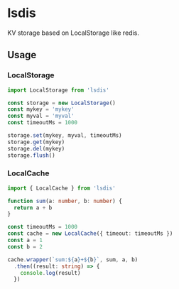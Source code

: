 # lsdis

KV storage based on LocalStorage like redis.

## Usage

### LocalStorage

```typescript
import LocalStorage from 'lsdis'

const storage = new LocalStorage()
const mykey = 'mykey'
const myval = 'myval'
const timeoutMs = 1000

storage.set(mykey, myval, timeoutMs)
storage.get(mykey)
storage.del(mykey)
storage.flush()
```

### LocalCache

```typescript
import { LocalCache } from 'lsdis'

function sum(a: number, b: number) {
  return a + b
}

const timeoutMs = 1000
const cache = new LocalCache({ timeout: timeoutMs })
const a = 1
const b = 2

cache.wrapper(`sum:${a}+${b}`, sum, a, b)
  .then((result: string) => {
    console.log(result)
  })
```
